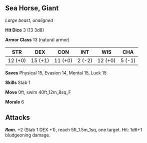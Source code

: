 ## Sea Horse, Giant

*Large beast, unaligned*

**Hit Dice** 3 (13 3d8)

**Armor Class** 13 (natural armor)

| STR     | DEX     | CON     | INT     | WIS     | CHA     |
|---------|---------|---------|---------|---------|---------|
| 12 (+0) | 15 (+1) | 11 (+0) |  2 (-2) | 12 (+0) |  5 (-1) |

**Saves** Physical 15, Evasion 14, Mental 15, Luck 15

**Skills** Stab 1

**Move** 0ft, swim 40ft\_12m\_8sq\_F

**Morale** 6

## Attacks

***Ram.*** +2 (Stab 1 DEX +1), reach 5ft\_1.5m\_1sq, one target. Hit: 1d6+1 bludgeoning damage.

